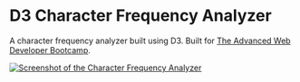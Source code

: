 # D3 Character Frequency Analyzer

A character frequency analyzer built using D3. Built for [The Advanced Web Developer Bootcamp](https://www.udemy.com/the-advanced-web-developer-bootcamp/).

[![Screenshot of the Character Frequency Analyzer](https://res.cloudinary.com/gerhynes/image/upload/v1518641707/Screenshot-2018-2-14_D3_Character_Frequencies_rnwrmn.png)](https://gk-hynes.github.io/d3-character-frequencies/)
